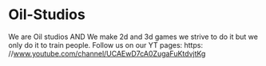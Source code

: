 # Oil-Studios
We are Oil studios AND We make 2d and 3d games we strive to do it but we only do it to train people. Follow us on our YT pages: https: //www.youtube.com/channel/UCAEwD7cA0ZugaFuKtdvjtKg
